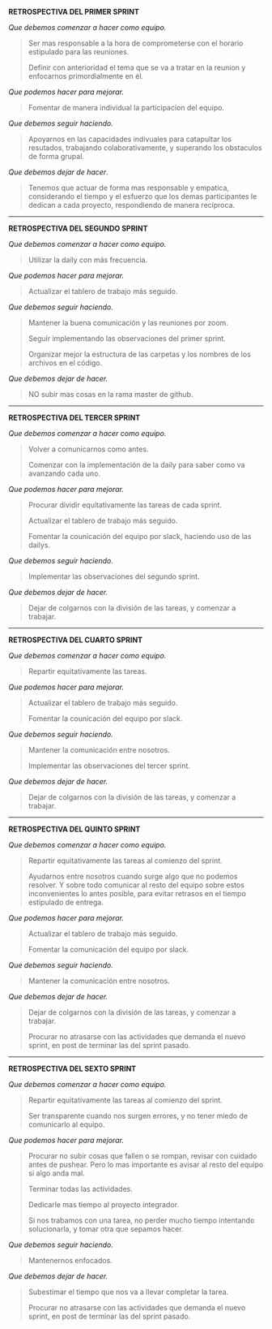 **RETROSPECTIVA DEL PRIMER SPRINT**
>
*Que debemos comenzar a hacer como equipo.*
>Ser mas responsable a la hora de comprometerse con el horario estipulado para las reuniones.
>
>Definir con anterioridad el tema que se va a tratar en la reunion y enfocarnos primordialmente en él.
>
*Que podemos hacer para mejorar.*
>Fomentar de manera individual la participacion del equipo.
>
*Que debemos seguir haciendo.*
>Apoyarnos en las capacidades indivuales para catapultar los resutados, trabajando colaborativamente, y superando los obstaculos de forma grupal.
>
*Que debemos dejar de hacer*.
>Tenemos que actuar de forma mas responsable y empatica, considerando el tiempo y el esfuerzo que los demas participantes le dedican a cada proyecto, respondiendo de manera recíproca.
>
>
_____________
>
**RETROSPECTIVA DEL SEGUNDO SPRINT**
>
*Que debemos comenzar a hacer como equipo.*
>Utilizar la daily con más frecuencia.
>
*Que podemos hacer para mejorar.*
>Actualizar el tablero de trabajo más seguido.
>
*Que debemos seguir haciendo.*
>Mantener la buena comunicación y las reuniones por zoom.
>
>Seguir implementando las observaciones del primer sprint.
>
>Organizar mejor la estructura de las carpetas y los nombres de los archivos en el código.
>
*Que debemos dejar de hacer.*
>NO subir mas cosas en la rama master de github.
>
>
_____________
>
**RETROSPECTIVA DEL TERCER SPRINT**
>
*Que debemos comenzar a hacer como equipo.*
>Volver a comunicarnos como antes.
>
>Comenzar con la implementación de la daily para saber como va avanzando cada uno.
>
*Que podemos hacer para mejorar.*
>Procurar dividir equitativamente las tareas de cada sprint.
>
>Actualizar el tablero de trabajo más seguido.
>
>Fomentar la counicación del equipo por slack, haciendo uso de las dailys.
>
*Que debemos seguir haciendo.*
>Implementar las observaciones del segundo sprint.
>
*Que debemos dejar de hacer.*
>Dejar de colgarnos con la división de las tareas, y comenzar a trabajar.
>
>
_____________
>
**RETROSPECTIVA DEL CUARTO SPRINT**
>
*Que debemos comenzar a hacer como equipo.*
>Repartir equitativamente las tareas.
>
*Que podemos hacer para mejorar.*
>Actualizar el tablero de trabajo más seguido.
>
>Fomentar la counicación del equipo por slack.
>
*Que debemos seguir haciendo.*
>Mantener la comunicación entre nosotros.
>
>Implementar las observaciones del tercer sprint.
>
*Que debemos dejar de hacer.*
>Dejar de colgarnos con la división de las tareas, y comenzar a trabajar.
>
>
_____________
>
**RETROSPECTIVA DEL QUINTO SPRINT**
>
*Que debemos comenzar a hacer como equipo.*
>Repartir equitativamente las tareas al comienzo del sprint.
>
>Ayudarnos entre nosotros cuando surge algo que no podemos resolver. Y sobre todo comunicar al resto del equipo sobre estos inconvenientes lo antes posible, para evitar retrasos en el tiempo estipulado de entrega.
>
*Que podemos hacer para mejorar.*
>Actualizar el tablero de trabajo más seguido.
>
>Fomentar la comunicación del equipo por slack.
>
*Que debemos seguir haciendo.*
>Mantener la comunicación entre nosotros.
>
*Que debemos dejar de hacer.*
>Dejar de colgarnos con la división de las tareas, y comenzar a trabajar.
>
>Procurar no atrasarse con las actividades que demanda el nuevo sprint, en post de terminar las del sprint pasado.
>
>
_____________
>
**RETROSPECTIVA DEL SEXTO SPRINT**
>
*Que debemos comenzar a hacer como equipo.*
>Repartir equitativamente las tareas al comienzo del sprint.
>
>Ser transparente cuando nos surgen errores, y no tener miedo de comunicarlo al equipo.
>
*Que podemos hacer para mejorar.*
>Procurar no subir cosas que fallen o se rompan, revisar con cuidado antes de pushear. Pero lo mas importante es avisar al resto del equipo si algo anda mal.
>
>Terminar todas las actividades.
>
>Dedicarle mas tiempo al proyecto integrador.
>
>Si nos trabamos con una tarea, no perder mucho tiempo intentando solucionarla, y tomar otra que sepamos hacer.
>
*Que debemos seguir haciendo.*
>Mantenernos enfocados.
>
*Que debemos dejar de hacer.*
>Subestimar el tiempo que nos va a llevar completar la tarea.
>
>Procurar no atrasarse con las actividades que demanda el nuevo sprint, en post de terminar las del sprint pasado.
